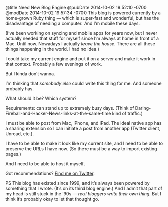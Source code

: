 @title Need New Blog Engine
@pubDate 2014-10-02 19:52:10 -0700
@modDate 2014-10-02 19:57:34 -0700
This blog is powered currently by a home-grown Ruby thing — which is super-fast and wonderful, but has the disadvantage of needing a computer. And I’m mobile these days.

(I’ve been working on syncing and mobile apps for years now, but I never actually needed that stuff for myself since I’m always at home in front of a Mac. Until now. Nowadays I actually <em>leave the house</em>. There are all these things happening in the world. I had no idea.)

I could take my current engine and put it on a server and make it work in that context. Probably a few evenings of work.

But I kinda don’t wanna.

I’m thinking that *somebody else* could write this thing for me. And someone probably has.

What should it be? Which system?

Requirements: can stand up to extremely busy days. (Think of Daring-Fireball-and-Hacker-News-links-at-the-same-time kind of traffic.)

I must be able to post from Mac, iPhone, and iPad. The ideal native app has a sharing extension so I can initiate a post from another app (Twitter client, Unread, etc.).

I have to be able to make it look like my current site, and I need to be able to preserve the URLs I have now. (So there must be a way to import existing pages.)

And I need to be able to host it myself.

Got recommendations? <a href="https://twitter.com/brentsimmons">Find me on Twitter</a>.

PS This blog has existed since 1999, and it’s always been powered by something that I wrote. (It’s on its third blog engine.) And I admit that part of my head is still stuck in the ’90s — *real bloggers write their own thing.* But I think it’s probably okay to let that thought go.
